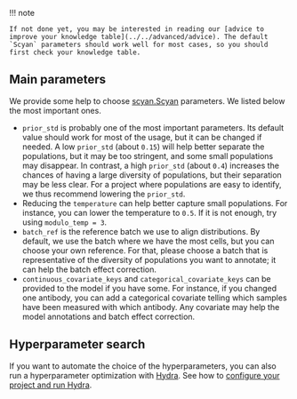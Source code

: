 !!! note

    If not done yet, you may be interested in reading our [advice to improve your knowledge table](../../advanced/advice). The default `Scyan` parameters should work well for most cases, so you should first check your knowledge table.

## Main parameters

We provide some help to choose [scyan.Scyan](../../api/model) parameters. We listed below the most important ones.

- `prior_std` is probably one of the most important parameters. Its default value should work for most of the usage, but it can be changed if needed. A low `prior_std` (about `0.15`) will help better separate the populations, but it may be too stringent, and some small populations may disappear. In contrast, a high `prior_std` (about `0.4`) increases the chances of having a large diversity of populations, but their separation may be less clear. For a project where populations are easy to identify, we thus recommend lowering the `prior_std`.
- Reducing the `temperature` can help better capture small populations. For instance, you can lower the temperature to `0.5`. If it is not enough, try using `modulo_temp = 3`.
- `batch_ref` is the reference batch we use to align distributions. By default, we use the batch where we have the most cells, but you can choose your own reference. For that, please choose a batch that is representative of the diversity of populations you want to annotate; it can help the batch effect correction.
- `continuous_covariate_keys` and `categorical_covariate_keys` can be provided to the model if you have some. For instance, if you changed one antibody, you can add a categorical covariate telling which samples have been measured with which antibody. Any covariate may help the model annotations and batch effect correction.

## Hyperparameter search

If you want to automate the choice of the hyperparameters, you can also run a hyperparameter optimization with [Hydra](https://hydra.cc/docs/intro/). See how to [configure your project and run Hydra](../../advanced/hydra_wandb).
